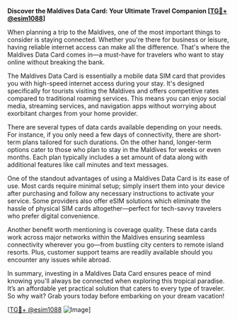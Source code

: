 **Discover the Maldives Data Card: Your Ultimate Travel Companion [[TG💪+ @esim1088](https://t.me/s/esim1088)]**

When planning a trip to the Maldives, one of the most important things to consider is staying connected. Whether you're there for business or leisure, having reliable internet access can make all the difference. That's where the Maldives Data Card comes in—a must-have for travelers who want to stay online without breaking the bank.

The Maldives Data Card is essentially a mobile data SIM card that provides you with high-speed internet access during your stay. It's designed specifically for tourists visiting the Maldives and offers competitive rates compared to traditional roaming services. This means you can enjoy social media, streaming services, and navigation apps without worrying about exorbitant charges from your home provider.

There are several types of data cards available depending on your needs. For instance, if you only need a few days of connectivity, there are short-term plans tailored for such durations. On the other hand, longer-term options cater to those who plan to stay in the Maldives for weeks or even months. Each plan typically includes a set amount of data along with additional features like call minutes and text messages.

One of the standout advantages of using a Maldives Data Card is its ease of use. Most cards require minimal setup; simply insert them into your device after purchasing and follow any necessary instructions to activate your service. Some providers also offer eSIM solutions which eliminate the hassle of physical SIM cards altogether—perfect for tech-savvy travelers who prefer digital convenience.

Another benefit worth mentioning is coverage quality. These data cards work across major networks within the Maldives ensuring seamless connectivity wherever you go—from bustling city centers to remote island resorts. Plus, customer support teams are readily available should you encounter any issues while abroad.

In summary, investing in a Maldives Data Card ensures peace of mind knowing you'll always be connected when exploring this tropical paradise. It’s an affordable yet practical solution that caters to every type of traveler. So why wait? Grab yours today before embarking on your dream vacation!

[[TG💪+ @esim1088](https://t.me/s/esim1088) ![Image](https://i.postimg.cc/Y0z9fWf4/image.png)]
